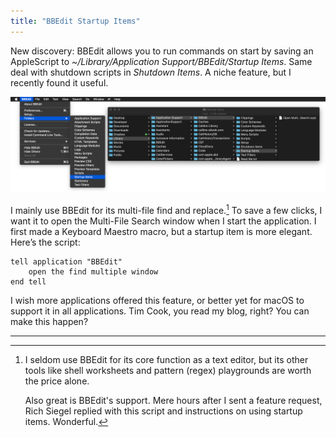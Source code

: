 ```yaml
---
title: "BBEdit Startup Items"
---
```


New discovery: BBEdit allows you to run commands on start by saving an AppleScript to *~/Library/Application Support/BBEdit/Startup Items*. Same deal with shutdown scripts in *Shutdown Items*. A niche feature, but I recently found it useful.

![BBEdit Startup Items menu and folder](/images/bbedit-startup-items.png)

I mainly use BBEdit for its multi-file find and replace.[^1] To save a few clicks, I want it to open the Multi-File Search window when I start the application. I first made a Keyboard Maestro macro, but a startup item is more elegant. Here’s the script:

```applescript
tell application "BBEdit"
    open the find multiple window
end tell
```

I wish more applications offered this feature, or better yet for macOS to support it in all applications. Tim Cook, you read my blog, right? You can make this happen?

---

[^1]: I seldom use BBEdit for its core function as a text editor, but its other tools like shell worksheets and pattern (regex) playgrounds are worth the price alone.

    Also great is BBEdit's support. Mere hours after I sent a feature request, Rich Siegel replied with this script and instructions on using startup items. Wonderful.
